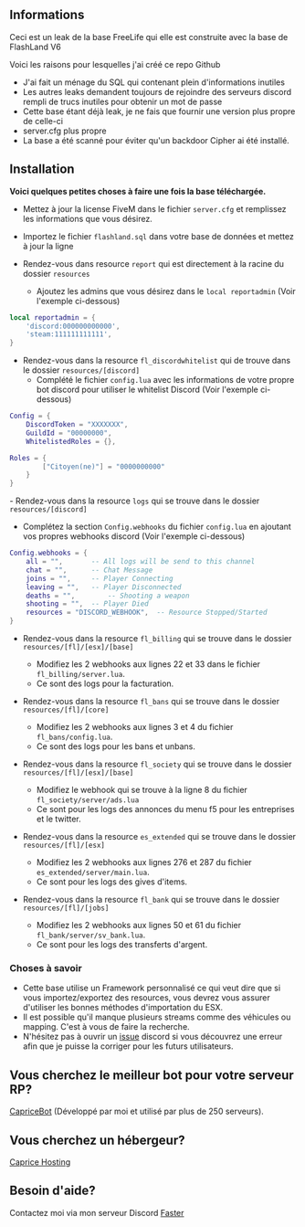 ## Informations

Ceci est un leak de la base FreeLife qui elle est construite avec la base de FlashLand V6

Voici les raisons pour lesquelles j'ai créé ce repo Github

- J'ai fait un ménage du SQL qui contenant plein d'informations inutiles
- Les autres leaks demandent toujours de rejoindre des serveurs discord rempli de trucs inutiles pour obtenir un mot de passe
- Cette base étant déjà leak, je ne fais que fournir une version plus propre de celle-ci
- server.cfg plus propre
- La base a été scanné pour éviter qu'un backdoor Cipher ai été installé.

## Installation

**Voici quelques petites choses à faire une fois la base téléchargée.**  

* Mettez à jour la license FiveM dans le fichier `server.cfg` et remplissez les informations que vous désirez.

* Importez le fichier `flashland.sql` dans votre base de données et mettez à jour la ligne 

* Rendez-vous dans resource `report` qui est directement à la racine du dossier `resources`
  * Ajoutez les admins que vous désirez dans le `local reportadmin`  (Voir l'exemple ci-dessous)

```lua
local reportadmin = {
    'discord:000000000000',
    'steam:111111111111',
}
```


* Rendez-vous dans la resource `fl_discordwhitelist` qui de trouve dans le dossier `resources/[discord]`
  * Complété le fichier `config.lua` avec les informations de votre propre bot discord pour utiliser le whitelist Discord (Voir l'exemple ci-dessous)

```lua
Config = {
	DiscordToken = "XXXXXXX",
	GuildId = "00000000",
	WhitelistedRoles = {},

Roles = {
		["Citoyen(ne)"] = "0000000000"
	}
}
```


*-* Rendez-vous dans la resource `logs` qui se trouve dans le dossier `resources/[discord]`
  * Complétez la section `Config.webhooks` du fichier `config.lua` en ajoutant vos propres webhooks discord (Voir l'exemple ci-dessous)

```lua
Config.webhooks = {
	all = "",		-- All logs will be send to this channel
	chat = "",		-- Chat Message
	joins = "",		-- Player Connecting
	leaving = "",	-- Player Disconnected
	deaths = "",		-- Shooting a weapon
	shooting = "",	-- Player Died
	resources = "DISCORD_WEBHOOK",	-- Resource Stopped/Started	
}
```

* Rendez-vous dans la resource `fl_billing` qui se trouve dans le dossier `resources/[fl]/[esx]/[base]`
  * Modifiez les 2 webhooks aux lignes 22 et 33 dans le fichier `fl_billing/server.lua`. 
  * Ce sont des logs pour la facturation.

* Rendez-vous dans la resource `fl_bans` qui se trouve dans le dossier `resources/[fl]/[core]`
  * Modifiez les 2 webhooks aux lignes 3 et 4 du fichier `fl_bans/config.lua`. 
  * Ce sont des logs pour les bans et unbans.

* Rendez-vous dans la resource `fl_society` qui se trouve dans le dossier `resources/[fl]/[esx]/[base]`
  * Modifiez le webhook qui se trouve à la ligne 8 du fichier `fl_society/server/ads.lua`
  * Ce sont pour les logs des annonces du menu f5 pour les entreprises et le twitter.

* Rendez-vous dans la resource `es_extended` qui se trouve dans le dossier `resources/[fl]/[esx]`
  * Modifiez les 2 webhooks aux lignes 276 et 287 du fichier `es_extended/server/main.lua`. 
  * Ce sont pour les logs des gives d'items.

* Rendez-vous dans la resource `fl_bank` qui se trouve dans le dossier `resources/[fl]/[jobs]`
  * Modifiez les 2 webhooks aux lignes 50 et 61 du fichier `fl_bank/server/sv_bank.lua`. 
  * Ce sont pour les logs des transferts d'argent.


### Choses à savoir

- Cette base utilise un Framework personnalisé ce qui veut dire que si vous importez/exportez des resources, vous devrez vous assurer d'utiliser les bonnes méthodes d'importation du ESX.
- Il est possible qu'il manque plusieurs streams comme des véhicules ou mapping. C'est à vous de faire la recherche. 
- N'hésitez pas à ouvrir un [issue](https://github.com/fasterplayer/Flash-Land/issues) discord si vous découvrez une erreur afin que je puisse la corriger pour les futurs utilisateurs.


## Vous cherchez le meilleur bot pour votre serveur RP?
[CapriceBot](https://capricebot.com) (Développé par moi et utilisé par plus de 250 serveurs).

## Vous cherchez un hébergeur?
[Caprice Hosting](https://capricehost.com)

## Besoin d'aide?
Contactez moi via mon serveur Discord [Faster](https://discord.gg/UwfF6e3yfT)